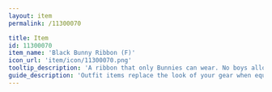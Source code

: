 ```yaml
---
layout: item
permalink: /11300070

title: Item
id: 11300070
item_name: 'Black Bunny Ribbon (F)'
icon_url: 'item/icon/11300070.png'
tooltip_description: 'A ribbon that only Bunnies can wear. No boys allowed!'
guide_description: 'Outfit items replace the look of your gear when equipped.'
---
```

